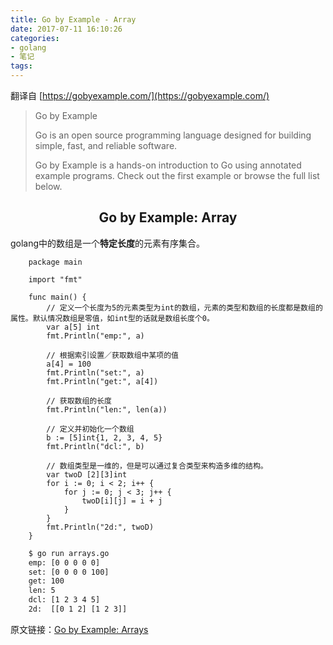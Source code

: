 ```yaml
---
title: Go by Example - Array
date: 2017-07-11 16:10:26
categories:
- golang
- 笔记
tags:
---
```


翻译自 [https://gobyexample.com/](https://gobyexample.com/)

> Go by Example
> 
> Go is an open source programming language designed for building simple, fast, and reliable software.
> 
> Go by Example is a hands-on introduction to Go using annotated example programs. Check out the first example or browse the full list below.

## <center>Go by Example: Array</center>

golang中的数组是一个**特定长度**的元素有序集合。

```golang
    package main

    import "fmt"

    func main() {
        // 定义一个长度为5的元素类型为int的数组，元素的类型和数组的长度都是数组的属性。默认情况数组是零值，如int型的话就是数组长度个0。
        var a[5] int
        fmt.Println("emp:", a)

        // 根据索引设置／获取数组中某项的值
        a[4] = 100
        fmt.Println("set:", a)
        fmt.Println("get:", a[4])
        
        // 获取数组的长度
        fmt.Println("len:", len(a))
        
        // 定义并初始化一个数组
        b := [5]int{1, 2, 3, 4, 5}
        fmt.Println("dcl:", b)

        // 数组类型是一维的，但是可以通过复合类型来构造多维的结构。
        var twoD [2][3]int
        for i := 0; i < 2; i++ {
            for j := 0; j < 3; j++ {
                twoD[i][j] = i + j
            }
        }
        fmt.Println("2d:", twoD)
    }
```

```bash
    $ go run arrays.go
    emp: [0 0 0 0 0]
    set: [0 0 0 0 100]
    get: 100
    len: 5
    dcl: [1 2 3 4 5]
    2d:  [[0 1 2] [1 2 3]]
```


原文链接：[Go by Example: Arrays](https://gobyexample.com/arrays)
